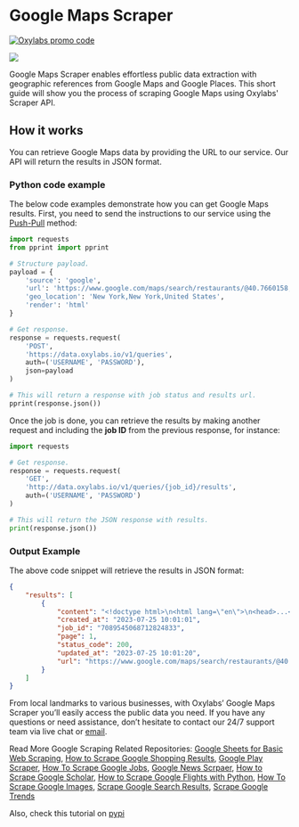 # Google Maps Scraper
[![Oxylabs promo code](https://user-images.githubusercontent.com/129506779/250792357-8289e25e-9c36-4dc0-a5e2-2706db797bb5.png)](https://oxylabs.go2cloud.org/aff_c?offer_id=7&aff_id=877&url_id=112)

[![](https://dcbadge.vercel.app/api/server/eWsVUJrnG5)](https://discord.gg/GbxmdGhZjq)


Google Maps Scraper enables effortless public data extraction with
geographic references from Google Maps and Google Places. This short
guide will show you the process of scraping Google Maps using Oxylabs'
Scraper API.

## How it works

You can retrieve Google Maps data by providing the URL to our service.
Our API will return the results in JSON format.

### Python code example

The below code examples demonstrate how you can get Google Maps results.
First, you need to send the instructions to our service using the
[<u>Push-Pull</u>](https://developers.oxylabs.io/scraper-apis/serp-scraper-api/integration-methods/push-pull)
method:

```python
import requests
from pprint import pprint

# Structure payload.
payload = {
    'source': 'google',
    'url': 'https://www.google.com/maps/search/restaurants/@40.7660158,-73.9833944,14z/data=!4m5!2m4!5m2!1e0!4e9!6e5?entry=ttu',
    'geo_location': 'New York,New York,United States',
    'render': 'html'
}

# Get response.
response = requests.request(
    'POST',
    'https://data.oxylabs.io/v1/queries',
    auth=('USERNAME', 'PASSWORD'),
    json=payload
)

# This will return a response with job status and results url.
pprint(response.json())

```

Once the job is done, you can retrieve the results by making another
request and including the **job ID** from the previous response, for
instance:

```python
import requests

# Get response.
response = requests.request(
    'GET',
    'http://data.oxylabs.io/v1/queries/{job_id}/results',
    auth=('USERNAME', 'PASSWORD')
)

# This will return the JSON response with results.
print(response.json())

```

### Output Example

The above code snippet will retrieve the results in JSON format:

```json
{
    "results": [
        {
            "content": "<!doctype html>\n<html lang=\"en\">\n<head>...</script></body>\n</html>\n",
            "created_at": "2023-07-25 10:01:01",
            "job_id": "7089545068712824833",
            "page": 1,
            "status_code": 200,
            "updated_at": "2023-07-25 10:01:20",
            "url": "https://www.google.com/maps/search/restaurants/@40.7660158,-73.9833944,14z/data=!4m5!2m4!5m2!1e0!4e9!6e5?entry=ttu"
        }
    ]
}
```

From local landmarks to various businesses, with Oxylabs’ Google Maps
Scraper you’ll easily access the public data you need. If you have any
questions or need assistance, don’t hesitate to contact our 24/7 support
team via live chat or [<u>email</u>](mailto:support@oxylabs.io).

Read More Google Scraping Related Repositories: [Google Sheets for Basic Web Scraping](https://github.com/oxylabs/web-scraping-google-sheets), [How to Scrape Google Shopping Results](https://github.com/oxylabs/scrape-google-shopping), [Google Play Scraper](https://github.com/oxylabs/google-play-scraper), [How To Scrape Google Jobs](https://github.com/oxylabs/how-to-scrape-google-jobs), [Google News Scrpaer](https://github.com/oxylabs/google-news-scraper), [How to Scrape Google Scholar](https://github.com/oxylabs/how-to-scrape-google-scholar), [How to Scrape Google Flights with Python](https://github.com/oxylabs/how-to-scrape-google-flights), [How To Scrape Google Images](https://github.com/oxylabs/how-to-scrape-google-images), [Scrape Google Search Results](https://github.com/oxylabs/scrape-google-python), [Scrape Google Trends](https://github.com/oxylabs/how-to-scrape-google-trends)

Also, check this tutorial on [pypi](https://pypi.org/project/google-maps-scraper-api/)
